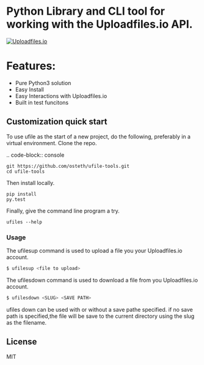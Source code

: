 # Python Library and CLI tool for working with the Uploadfiles.io API.

[![Uploadfiles.io](https://i.imgur.com/7mRrOkc.png)](https://uploadfiles.io)

# Features:
  - Pure Python3 solution 
  - Easy Install
  - Easy Interactions with Uploadfiles.io
  - Built in test funcitons

Customization quick start
-------------------------

To use ufile as the start of a new project, do the following, preferably in
a virtual environment. Clone the repo.

.. code-block:: console

    git https://github.com/osteth/ufile-tools.git
    cd ufile-tools
    
Then install locally.

    pip install
    py.test

Finally, give the command line program a try.

    ufiles --help

### Usage
The ufilesup command is used to upload a file you your Uploadfiles.io account. 
```sh
$ ufilesup <file to upload>
```
The ufilesdown command is used to download a file from you Uploadfiles.io account. 
```sh
$ ufilesdown <SLUG> <SAVE PATH>
```
ufiles down can be used with or without a save pathe specified. if no save path is specified,the file will be save to the current directory using the slug as the filename. 

License
----

MIT


